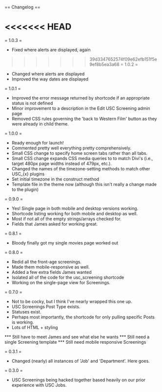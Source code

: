 == Changelog ==

<<<<<<< HEAD
=======
= 1.0.3 =
* Fixed where alerts are displayed, again

>>>>>>> 39d3347652574f09e62efb151f5e9ef8b5ea3a68
= 1.0.2 =
* Changed where alerts are displayed
* Improved the way dates are displayed

= 1.0.1 =
* Improved the error message returned by shortcode if an appropriate status is not defined  
* Minor improvement to a description in the Edit USC Screening admin page  
* Removed CSS rules governing the 'back to Western Film' button as they were already in child theme.

= 1.0.0 =
* Ready enough for launch!
* Commented pretty well everything pretty comprehensively.
* Small CSS change to specify home screen tabs rather than all tabs.
* Small CSS change expands CSS media queries to to match Divi's (i.e., target 480px page widths instead of 479px, etc.).
* Changed the names of the timezone-setting methods to match other USC_{x} plugins
* Set initial timezone in the construct method
* Template file in the theme now (although this isn't really a change made to the plugin)

= 0.9.0 =
* Yes!  Single page in both mobile and desktop versions working.
* Shortcode listing working for both mobile and desktop as well.
* Most if not all of the empty strings/arrays checked for.
* Fields that James asked for working great.

= 0.8.1 =
* Bloody finally got my single movies page worked out

= 0.8.0 =
* Redid all the front-age screenings.
* Made them mobile-responsive as well.
* Added a few extra fields James wanted
* Isolated all of the code for the usc_screening shortcode
* Working on the single-page view for Screenings.

= 0.7.0 =
* Not to be cocky, but I think I've nearly wrapped this one up.
* USC Screenings Post Type exists.
* Statuses exist.
* Perhaps most importantly, the shortcode for only pulling specific Posts is working.
* Lots of HTML + styling

*** Still have to meet James and see what else he wants
*** Still need a single Screening template
*** Still need mobile responsive Screenings

= 0.3.1 =
* Changed (nearly) all instances of 'Job' and 'Department'.  Here goes.

= 0.3.0 =
* USC Screenings being hacked together based heavily on our prior experience with USC Jobs.
